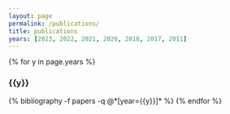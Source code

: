 ```yaml
---
layout: page
permalink: /publications/
title: publications
years: [2023, 2022, 2021, 2020, 2018, 2017, 2011]
---
```


{% for y in page.years %}
  <h3 class="year">{{y}}</h3>
  {% bibliography -f papers -q @*[year={{y}}]* %}
{% endfor %}
